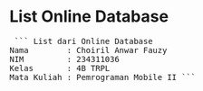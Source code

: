 # List Online Database

<pre> ``` List dari Online Database
Nama        : Choiril Anwar Fauzy
NIM         : 234311036
Kelas       : 4B TRPL
Mata Kuliah : Pemrograman Mobile II ``` </pre>
